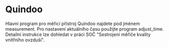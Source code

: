 # Quindoo

Hlavní program pro měřicí přístroj Quindoo najdete pod jménem measurement. Pro nastavení aktuálního času použijte program adjust_time.
Detailní instrukce lze dohledat v práci SOČ "Sestrojení měřiče kvality vnitřního ovzduší".
